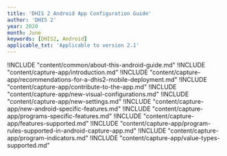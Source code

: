 ```yaml
---
title: 'DHIS 2 Android App Configuration Guide'
author: 'DHIS 2'
year: 2020
month: June
keywords: [DHIS2, Android]
applicable_txt: 'Applicable to version 2.1'
---
```

<!--DHIS2-SECTION-ID:index-->

!INCLUDE "content/common/about-this-android-guide.md"
!INCLUDE "content/capture-app/introduction.md"
!INCLUDE "content/capture-app/recommendations-for-a-dhis2-mobile-deployment.md"
!INCLUDE "content/capture-app/contribute-to-the-app.md"
!INCLUDE "content/capture-app/new-visual-configurations.md"
!INCLUDE "content/capture-app/new-settings.md"
!INCLUDE "content/capture-app/new-android-specific-features.md"
!INCLUDE "content/capture-app/programs-specific-features.md"
!INCLUDE "content/capture-app/features-supported.md"
!INCLUDE "content/capture-app/program-rules-supported-in-android-capture-app.md"
!INCLUDE "content/capture-app/program-indicators.md"
!INCLUDE "content/capture-app/value-types-supported.md"
